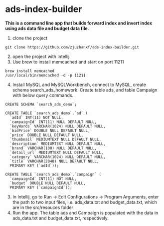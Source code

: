 # ads-index-builder
**This is a command line app that builds forward index and invert index using ads data file and budget data file.**
1. clone the project
```
git clone https://github.com/zjuzhanxf/ads-index-builder.git
```
2. open the project with Intellij
3. Use brew to install memcached and start on port 11211
```
brew install memcached
/usr/local/bin/memcached -d -p 11211
```
4. Install MySQL and MySQLWorkbench, connect to MySQL, create schema search_ads_homework. Create table ads, and table Campaign with below query commands.
```
CREATE SCHEMA `search_ads_demo`;

CREATE TABLE `search_ads_demo`.`ad` (
  `adId` INT(11) NOT NULL,
  `campaignId` INT(11) NULL DEFAULT NULL,
  `keyWords` VARCHAR(1024) NULL DEFAULT NULL,
  `bidPrice` DOUBLE NULL DEFAULT NULL,
  `price` DOUBLE NULL DEFAULT NULL,
  `thumbnail` MEDIUMTEXT NULL DEFAULT NULL,
  `description` MEDIUMTEXT NULL DEFAULT NULL,
  `brand` VARCHAR(100) NULL DEFAULT NULL,
  `detail_url` MEDIUMTEXT NULL DEFAULT NULL,
  `category` VARCHAR(1024) NULL DEFAULT NULL,
  `title` VARCHAR(2048) NULL DEFAULT NULL,
  PRIMARY KEY (`adId`));
  
CREATE TABLE `search_ads_demo`.`campaign` (
  `campaignId` INT(11) NOT NULL,
  `budget` DOUBLE NULL DEFAULT NULL,
  PRIMARY KEY (`campaignId`));
```
3. In Intellij, go to Run -> Edit Configurations -> Program Arguments, enter the path to two input files, i.e. ads_data.txt and budget_data.txt, which are in the src/resouces folder
4. Run the app. The table ads and Campaign is populated with the data in ads_data.txt and budget_data.txt, respectively.
